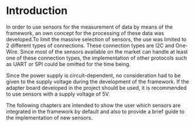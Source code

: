 # Introduction

In order to use sensors for the measurement of data by means of the framework, an own concept for the processing of these data was developed.To limit the massive selection of sensors, the use was limited to 2 different types of connections. These connection types are I2C and One-Wire. Since most of the sensors available on the market can handle at least one of these connection types, the implementation of other protocols such as UART or SPI could be omitted for the time being.

Since the power supply is circuit-dependent, no consideration had to be given to the supply voltage during the development of the framework. If the adapter board developed in the project should be used, it is recommended to use sensors with a supply voltage of 5V.

The following chapters are intended to show the user which sensors are integrated in the framework by default and also to provide a brief guide to the implementation of new sensors.
